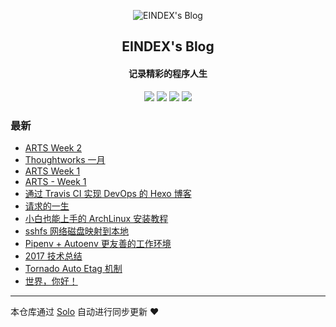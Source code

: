 <p align="center"><img alt="EINDEX's Blog" src="https://static.b3log.org/images/brand/solo-32.png"></p><h2 align="center">
EINDEX's Blog
</h2>

<h4 align="center">记录精彩的程序人生</h4>
<p align="center"><a title="EINDEX's Blog" target="_blank" href="https://github.com/EINDEX/solo-blog"><img src="https://img.shields.io/github/last-commit/EINDEX/solo-blog.svg?style=flat-square&color=FF9900"></a>
<a title="GitHub repo size in bytes" target="_blank" href="https://github.com/EINDEX/solo-blog"><img src="https://img.shields.io/github/repo-size/EINDEX/solo-blog.svg?style=flat-square"></a>
<a title="Solo Version" target="_blank" href="https://github.com/b3log/solo/releases"><img src="https://img.shields.io/badge/solo-3.6.0-f1e05a.svg?style=flat-square&color=blueviolet"></a>
<a title="Hits" target="_blank" href="https://github.com/b3log/hits"><img src="https://hits.b3log.org/EINDEX/solo-blog.svg"></a></p>

### 最新

* [ARTS Week 2](http://www.liumapp.com/articles/2019/07/14/1563089890038.html)
* [Thoughtworks 一月](http://www.liumapp.com/articles/2019/07/14/1563089826559.html)
* [ ARTS Week 1](http://www.liumapp.com/articles/2019/07/08/1562516444327.html)
* [ARTS - Week 1](http://www.liumapp.com/articles/2019/06/29/1561806039952.html)
* [通过 Travis CI 实现 DevOps 的 Hexo 博客](http://www.liumapp.com/articles/2019/05/09/1557407895596.html)
* [请求的一生](http://www.liumapp.com/articles/2019/05/09/1557407867279.html)
* [小白也能上手的 ArchLinux 安装教程](http://www.liumapp.com/articles/2019/05/09/1557407843085.html)
* [sshfs 网络磁盘映射到本地](http://www.liumapp.com/articles/2019/05/09/1557407820996.html)
* [Pipenv + Autoenv 更友善的工作环境](http://www.liumapp.com/articles/2019/05/09/1557407529703.html)
* [2017 技术总结](http://www.liumapp.com/articles/2019/05/06/1557135502238.html)
* [Tornado Auto Etag 机制](http://www.liumapp.com/tornadoautoetag.html)
* [世界，你好！](http://www.liumapp.com/hello-solo)



---

本仓库通过 [Solo](https://github.com/b3log/solo) 自动进行同步更新 ❤️ 